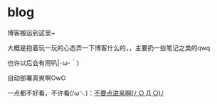 # blog
博客搬运到这里~

大概是抱着玩一玩的心态弄一下博客什么的，，主要扔一些笔记之类的qwq

也许以后会有用叭|･ω･｀)

自动部署真爽啊OwO

一点都不好看，不许看(/ω＼)：[不要点进来啊(ﾉ ○ Д ○)ﾉ](https://eruihniyhbkbnf.github.io/blog)

